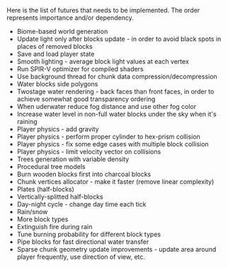 Here is the list of futures that needs to be implemented.
The order represents importance and/or dependency.
* Biome-based world generation
* Update light only after blocks update - in order to avoid black spots in places of removed blocks
* Save and load player state
* Smooth lighting - average block light values at each vertex
* Run SPIR-V optimizer for compiled shaders
* Use background thread for chunk data compression/decompression
* Water blocks side polygons
* Twostage water rendering - back faces than front faces, in order to achieve somewhat good transparency ordering
* When uderwater reduce fog distance and use other fog color
* Increase water level in non-full water blocks under the sky when it's raining
* Player physics - add gravity
* Player physics - perform proper cylinder to hex-prism collision
* Player physics - fix some edge cases with multiple block collision
* Player physics - limit velocity vector on collisions
* Trees generation with variable density
* Procedural tree models
* Burn wooden blocks first into charcoal blocks
* Chunk vertices allocator - make it faster (remove linear complexity)
* Plates (half-blocks)
* Vertically-splitted half-blocks
* Day-night cycle - change day time each tick
* Rain/snow
* More block types
* Extinguish fire during rain
* Tune burning probability for different block types
* Pipe blocks for fast directional water transfer
* Sparse chunk geometry update improvements - update area around player frequently, use direction of view, etc.
